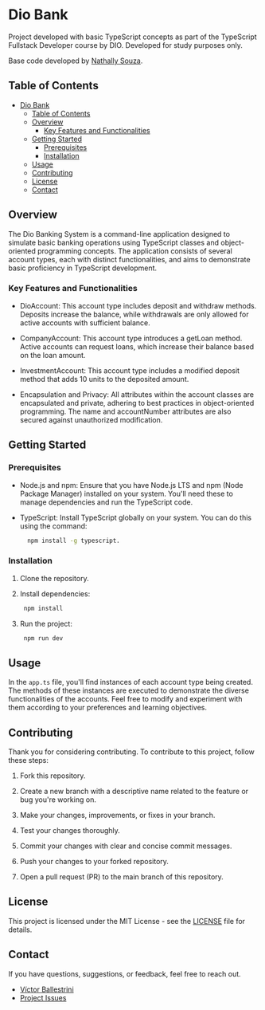 # Dio Bank

Project developed with basic TypeScript concepts as part of the TypeScript Fullstack Developer course by DIO. Developed for study purposes only.

Base code developed by [Nathally Souza](https://github.com/nathyts).

## Table of Contents

- [Dio Bank](#dio-bank)
  - [Table of Contents](#table-of-contents)
  - [Overview](#overview)
    - [Key Features and Functionalities](#key-features-and-functionalities)
  - [Getting Started](#getting-started)
    - [Prerequisites](#prerequisites)
    - [Installation](#installation)
  - [Usage](#usage)
  - [Contributing](#contributing)
  - [License](#license)
  - [Contact](#contact)

## Overview

The Dio Banking System is a command-line application designed to simulate basic banking operations using TypeScript classes and object-oriented programming concepts. The application consists of several account types, each with distinct functionalities, and aims to demonstrate basic proficiency in TypeScript development.

### Key Features and Functionalities

- DioAccount: This account type includes deposit and withdraw methods. Deposits increase the balance, while withdrawals are only allowed for active accounts with sufficient balance.

- CompanyAccount: This account type introduces a getLoan method. Active accounts can request loans, which increase their balance based on the loan amount.

- InvestmentAccount: This account type includes a modified deposit method that adds 10 units to the deposited amount.

- Encapsulation and Privacy: All attributes within the account classes are encapsulated and private, adhering to best practices in object-oriented programming. The name and accountNumber attributes are also secured against unauthorized modification.

## Getting Started

### Prerequisites

- Node.js and npm: Ensure that you have Node.js LTS and npm (Node Package Manager) installed on your system. You'll need these to manage dependencies and run the TypeScript code.

- TypeScript: Install TypeScript globally on your system. You can do this using the command:

  ```bash
    npm install -g typescript.
   ```

### Installation

1. Clone the repository.
2. Install dependencies:

   ```bash
    npm install
   ```

3. Run the project:

   ```bash
    npm run dev
   ```

## Usage

In the `app.ts` file, you'll find instances of each account type being created. The methods of these instances are executed to demonstrate the diverse functionalities of the accounts. Feel free to modify and experiment with them according to your preferences and learning objectives.

## Contributing

Thank you for considering contributing. To contribute to this project, follow these steps:

1. Fork this repository.

2. Create a new branch with a descriptive name related to the feature or bug you're working on.

3. Make your changes, improvements, or fixes in your branch.

4. Test your changes thoroughly.

5. Commit your changes with clear and concise commit messages.

6. Push your changes to your forked repository.

7. Open a pull request (PR) to the main branch of this repository.

## License

This project is licensed under the MIT License - see the [LICENSE](LICENSE) file for details.

## Contact

If you have questions, suggestions, or feedback, feel free to reach out.

- [Víctor Ballestrini](https://github.com/vballestrini/)
- [Project Issues](https://github.com/vballestrini/dio-bank/issues)
